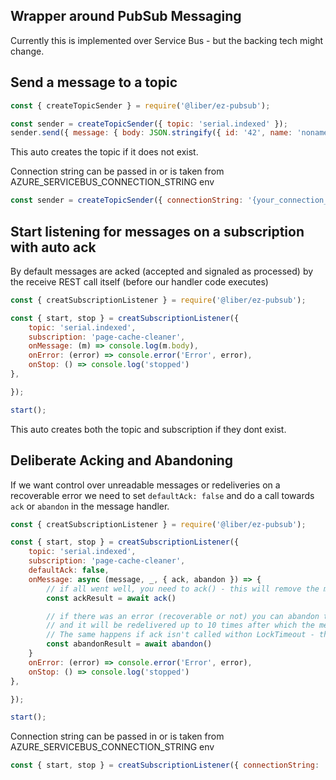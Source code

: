## Wrapper around PubSub Messaging

Currently this is implemented over Service Bus - but the backing tech might change.

## Send a message to a topic


```javascript
const { createTopicSender } = require('@liber/ez-pubsub');

const sender = createTopicSender({ topic: 'serial.indexed' });
sender.send({ message: { body: JSON.stringify({ id: '42', name: 'noname')});
```

This auto creates the topic if it does not exist.

Connection string can be passed in or is taken from AZURE_SERVICEBUS_CONNECTION_STRING env


```javascript
const sender = createTopicSender({ connectionString: '{your_connection_string}' });
```

## Start listening for messages on a subscription with auto ack
By default messages are acked (accepted and signaled as processed) by the receive REST call itself (before our handler code executes)

```javascript
const { creatSubscriptionListener } = require('@liber/ez-pubsub');

const { start, stop } = creatSubscriptionListener({
    topic: 'serial.indexed',
    subscription: 'page-cache-cleaner',
    onMessage: (m) => console.log(m.body),
    onError: (error) => console.error('Error', error),
    onStop: () => console.log('stopped')
},

});

start();
```
This auto creates both the topic and subscription if they dont exist.


## Deliberate Acking and Abandoning
If we want control over unreadable messages or redeliveries on a recoverable error we need to set `defaultAck: false` and do a call towards `ack` or `abandon` in the message handler. 

```javascript
const { creatSubscriptionListener } = require('@liber/ez-pubsub');

const { start, stop } = creatSubscriptionListener({
    topic: 'serial.indexed',
    subscription: 'page-cache-cleaner',
    defaultAck: false,
    onMessage: async (message, _, { ack, abandon }) => {
        // if all went well, you need to ack() - this will remove the message
        const ackResult = await ack()

        // if there was an error (recoverable or not) you can abandon the message
        // and it will be redelivered up to 10 times after which the message goes to DLQ
        // The same happens if ack isn't called withon LockTimeout - that is configurable on the subscription
        const abandonResult = await abandon()
    }
    onError: (error) => console.error('Error', error),
    onStop: () => console.log('stopped')
},

});

start();
```

Connection string can be passed in or is taken from AZURE_SERVICEBUS_CONNECTION_STRING env
```javascript
const { start, stop } = creatSubscriptionListener({ connectionString: '{your_connection_string}' });
```
